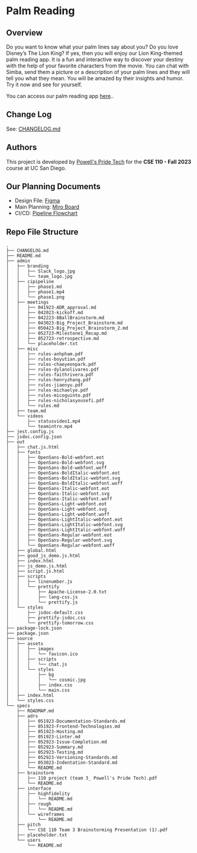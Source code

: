 # Palm Reading
## Overview

Do you want to know what your palm lines say about you? Do you love Disney’s The Lion King? If yes, then you will enjoy our Lion King-themed palm reading app. It is a fun and interactive way to discover your destiny with the help of your favorite characters from the movie. You can chat with Simba, send them a picture or a description of your palm lines and they will tell you what they mean. You will be amazed by their insights and humor. Try it now and see for yourself.

You can access our palm reading app [here](./source/index.html)..

## Change Log

See:
[CHANGELOG.md](./CHANGELOG.md)

## Authors

This project is developed by [Powell's Pride Tech](./admin/team.md) for the **CSE 110 - Fall 2023** course at UC San Diego.

## Our Planning Documents
- Design File: [Figma](https://www.figma.com/file/baHcz99UEOscS9AGL6Szx2/Palm-Reading?type=design&node-id=104%3A147&t=HR9pgTiOpjxXK0OA-1)
- Main Planning: [Miro Board](https://miro.com/app/board/uXjVMN1qypo=/)
- CI/CD: [Pipeline Flowchart](https://miro.com/app/board/uXjVMGkxIeA=/)

## Repo File Structure

```
.
├── CHANGELOG.md
├── README.md
├── admin
│   ├── branding
│   │   ├── Slack_logo.jpg
│   │   └── team_logo.jpg
│   ├── cipipeline
│   │   ├── phase1.md
│   │   ├── phase1.mp4
│   │   └── phase1.png
│   ├── meetings
│   │   ├── 041923-ADR_approval.md
│   │   ├── 042023-kickoff.md
│   │   ├── 042223-8BallBrainstorm.md
│   │   ├── 043023-Big_Project_Brainstorm.md
│   │   ├── 050423-Big_Project_Brainstorm_2.md
│   │   ├── 052723-Milestone1_Recap.md
│   │   ├── 052723-retrospective.md
│   │   └── placeholder.txt
│   ├── misc
│   │   ├── rules-anhpham.pdf
│   │   ├── rules-boyutian.pdf
│   │   ├── rules-chaeyeonpark.pdf
│   │   ├── rules-dylanolivares.pdf
│   │   ├── rules-faithrivera.pdf
│   │   ├── rules-henryzhang.pdf
│   │   ├── rules-jiaenyu.pdf
│   │   ├── rules-michaelye.pdf
│   │   ├── rules-micoguinto.pdf
│   │   ├── rules-nicholasyousefi.pdf
│   │   └── rules.md
│   ├── team.md
│   └── videos
│       ├── statusvideo1.mp4
│       └── teamintro.mp4
├── jest.config.js
├── jsdoc.config.json
├── out
│   ├── chat.js.html
│   ├── fonts
│   │   ├── OpenSans-Bold-webfont.eot
│   │   ├── OpenSans-Bold-webfont.svg
│   │   ├── OpenSans-Bold-webfont.woff
│   │   ├── OpenSans-BoldItalic-webfont.eot
│   │   ├── OpenSans-BoldItalic-webfont.svg
│   │   ├── OpenSans-BoldItalic-webfont.woff
│   │   ├── OpenSans-Italic-webfont.eot
│   │   ├── OpenSans-Italic-webfont.svg
│   │   ├── OpenSans-Italic-webfont.woff
│   │   ├── OpenSans-Light-webfont.eot
│   │   ├── OpenSans-Light-webfont.svg
│   │   ├── OpenSans-Light-webfont.woff
│   │   ├── OpenSans-LightItalic-webfont.eot
│   │   ├── OpenSans-LightItalic-webfont.svg
│   │   ├── OpenSans-LightItalic-webfont.woff
│   │   ├── OpenSans-Regular-webfont.eot
│   │   ├── OpenSans-Regular-webfont.svg
│   │   └── OpenSans-Regular-webfont.woff
│   ├── global.html
│   ├── good_js_demo.js.html
│   ├── index.html
│   ├── js_demo.js.html
│   ├── script.js.html
│   ├── scripts
│   │   ├── linenumber.js
│   │   └── prettify
│   │       ├── Apache-License-2.0.txt
│   │       ├── lang-css.js
│   │       └── prettify.js
│   └── styles
│       ├── jsdoc-default.css
│       ├── prettify-jsdoc.css
│       └── prettify-tomorrow.css
├── package-lock.json
├── package.json
├── source
│   ├── assets
│   │   ├── images
│   │   │   └── favicon.ico
│   │   ├── scripts
│   │   │   └── chat.js
│   │   └── styles
│   │       ├── bg
│   │       │   └── cosmic.jpg
│   │       ├── index.css
│   │       └── main.css
│   ├── index.html
│   └── styles.css
└── specs
    ├── ROADMAP.md
    ├── adrs
    │   ├── 051923-Documentation-Standards.md
    │   ├── 051923-Frontend-Technologies.md
    │   ├── 051923-Hosting.md
    │   ├── 051923-Linter.md
    │   ├── 052923-Issue-Completion.md
    │   ├── 052923-Summary.md
    │   ├── 052923-Testing.md
    │   ├── 052923-Versioning-Standards.md
    │   ├── 053023-Indentation-Standard.md
    │   └── README.md
    ├── brainstorm
    │   ├── 110 project (team 3_ Powell's Pride Tech).pdf
    │   └── README.md
    ├── interface
    │   ├── highfidelity
    │   │   └── README.md
    │   ├── rough
    │   │   └── README.md
    │   └── wireframes
    │       └── README.md
    ├── pitch
    │   └── CSE 110 Team 3 Brainstorming Presentation (1).pdf
    ├── placeholder.txt
    └── users
        └── README.md
```